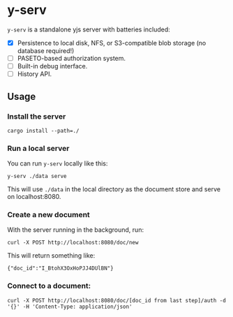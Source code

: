 # y-serv

`y-serv` is a standalone yjs server with batteries included:
- [x] Persistence to local disk, NFS, or S3-compatible blob storage (no database required!)
- [ ] PASETO-based authorization system.
- [ ] Built-in debug interface.
- [ ] History API.

## Usage

### Install the server

    cargo install --path=./

### Run a local server

You can run `y-serv` locally like this:

    y-serv ./data serve

This will use `./data` in the local directory as the document store and serve on localhost:8080.

### Create a new document

With the server running in the background, run:

    curl -X POST http://localhost:8080/doc/new

This will return something like:

    {"doc_id":"I_BtohX3OxHoPJJ4DUlBN"}

### Connect to a document:

    curl -X POST http://localhost:8080/doc/[doc_id from last step]/auth -d '{}' -H 'Content-Type: application/json'

